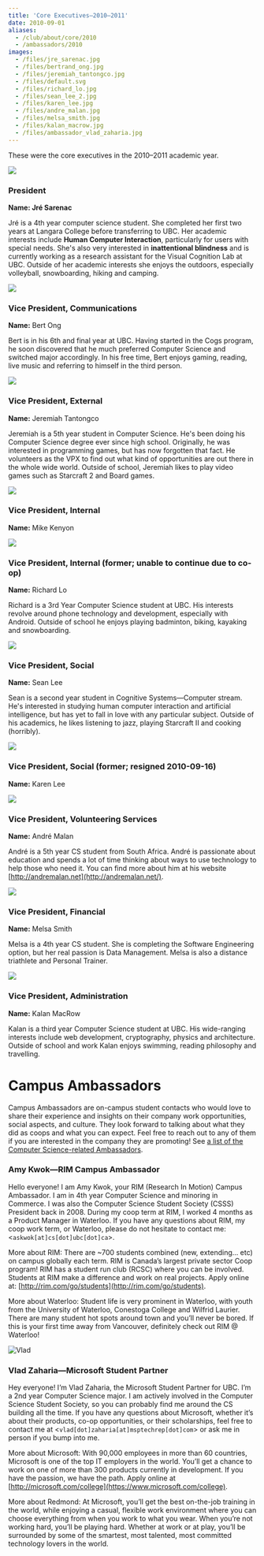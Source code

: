 ```yaml
---
title: 'Core Executives—2010–2011'
date: 2010-09-01
aliases:
  - /club/about/core/2010
  - /ambassadors/2010
images:
  - /files/jre_sarenac.jpg
  - /files/bertrand_ong.jpg
  - /files/jeremiah_tantongco.jpg
  - /files/default.svg
  - /files/richard_lo.jpg
  - /files/sean_lee_2.jpg
  - /files/karen_lee.jpg
  - /files/andre_malan.jpg
  - /files/melsa_smith.jpg
  - /files/kalan_macrow.jpg
  - /files/ambassador_vlad_zaharia.jpg
---
```


These were the core executives in the 2010–2011 academic year.

![](/files/jre_sarenac.jpg)

### President

**Name: Jré Sarenac**

Jré is a 4th year computer science student. She completed her first two years at
Langara College before transferring to UBC. Her academic interests include
**Human Computer Interaction**, particularly for users with special needs. She's
also very interested in **inattentional blindness** and is currently working as
a research assistant for the Visual Cognition Lab at UBC. Outside of her
academic interests she enjoys the outdoors, especially volleyball, snowboarding,
hiking and camping.

![](/files/bertrand_ong.jpg)

### Vice President, Communications

**Name:** Bert Ong

Bert is in his 6th and final year at UBC. Having started in the Cogs program, he
soon discovered that he much preferred Computer Science and switched major
accordingly. In his free time, Bert enjoys gaming, reading, live music and
referring to himself in the third person.

![](/files/jeremiah_tantongco.jpg)

### Vice President, External

**Name:** Jeremiah Tantongco

Jeremiah is a 5th year student in Computer Science. He's been doing his Computer
Science degree ever since high school. Originally, he was interested in
programming games, but has now forgotten that fact. He volunteers as the VPX to
find out what kind of opportunities are out there in the whole wide world.
Outside of school, Jeremiah likes to play video games such as Starcraft 2 and
Board games.

![](/files/default.svg)

### Vice President, Internal

**Name:** Mike Kenyon

![](/files/richard_lo.jpg)

### Vice President, Internal (former; unable to continue due to co-op)

**Name:** Richard Lo

Richard is a 3rd Year Computer Science student at UBC. His interests revolve
around phone technology and development, especially with Android. Outside of
school he enjoys playing badminton, biking, kayaking and snowboarding.

![](/files/sean_lee_2.jpg)

### Vice President, Social

**Name:** Sean Lee

Sean is a second year student in Cognitive Systems—Computer stream. He's
interested in studying human computer interaction and artificial intelligence,
but has yet to fall in love with any particular subject. Outside of his
academics, he likes listening to jazz, playing Starcraft II and cooking
(horribly).

![](/files/karen_lee.jpg)

### Vice President, Social (former; resigned 2010-09-16)

**Name:** Karen Lee

![](/files/andre_malan.jpg)

### Vice President, Volunteering Services

**Name:** André Malan

André is a 5th year CS student from South Africa. André is passionate about
education and spends a lot of time thinking about ways to use technology to help
those who need it. You can find more about him at his website
[http://andremalan.net](http://andremalan.net/).

![](/files/melsa_smith.jpg)

### Vice President, Financial

**Name:** Melsa Smith

Melsa is a 4th year CS student. She is completing the Software Engineering
option, but her real passion is Data Management. Melsa is also a distance
triathlete and Personal Trainer.

![](/files/kalan_macrow.jpg)

### Vice President, Administration

**Name:** Kalan MacRow

Kalan is a third year Computer Science student at UBC. His wide-ranging
interests include web development, cryptography, physics and architecture.
Outside of school and work Kalan enjoys swimming, reading philosophy and
travelling.


# Campus Ambassadors

Campus Ambassadors are on-campus student contacts who would love to share their
experience and insights on their company work opportunities, social aspects, and
culture. They look forward to talking about what they did as coops and what you
can expect. Feel free to reach out to any of them if you are interested in the
company they are promoting! See
[a list of the Computer Science-related Ambassadors](/ambassadors).

### Amy Kwok—RIM Campus Ambassador

Hello everyone! I am Amy Kwok, your RIM (Research In Motion) Campus Ambassador.
I am in 4th year Computer Science and minoring in Commerce. I was also the
Computer Science Student Society (CSSS) President back in 2008. During my coop
term at RIM, I worked 4 months as a Product Manager in Waterloo. If you have any
questions about RIM, my coop work term, or Waterloo, please do not hesitate to
contact me: <`askwok[at]cs[dot]ubc[dot]ca`\>.

More about RIM: There are ~700 students combined (new, extending… etc) on campus
globally each term. RIM is Canada’s largest private sector Coop program! RIM has
a student run club (RCSC) where you can be involved. Students at RIM make a
difference and work on real projects. Apply online at:
[http://rim.com/go/students](http://rim.com/go/students).

More about Waterloo: Student life is very prominent in Waterloo, with youth from
the University of Waterloo, Conestoga College and Wilfrid Laurier. There are
many student hot spots around town and you’ll never be bored. If this is your
first time away from Vancouver, definitely check out RIM @ Waterloo!

![Vlad](/files/ambassador_vlad_zaharia.jpg)

### Vlad Zaharia—Microsoft Student Partner

Hey everyone! I’m Vlad Zaharia, the Microsoft Student Partner for UBC. I’m a 2nd
year Computer Science major. I am actively involved in the Computer Science
Student Society, so you can probably find me around the CS building all the
time. If you have any questions about Microsoft, whether it’s about their
products, co-op opportunities, or their scholarships, feel free to contact me at
<`vlad[dot]zaharia[at]msptechrep[dot]com`\> or ask me in person if you bump into
me.

More about Microsoft: With 90,000 employees in more than 60 countries, Microsoft
is one of the top IT employers in the world. You’ll get a chance to work on one
of more than 300 products currently in development. If you have the passion, we
have the path. Apply online at
[http://microsoft.com/college](https://www.microsoft.com/college).

More about Redmond: At Microsoft, you’ll get the best on-the-job training in the
world, while enjoying a casual, flexible work environment where you can choose
everything from when you work to what you wear. When you’re not working hard,
you’ll be playing hard. Whether at work or at play, you’ll be surrounded by some
of the smartest, most talented, most committed technology lovers in the world.
